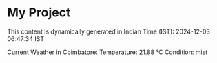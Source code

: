 # My Project

This content is dynamically generated in Indian Time (IST): 2024-12-03 06:47:34 IST


Current Weather in Coimbatore:
Temperature: 21.88 °C
Condition: mist
